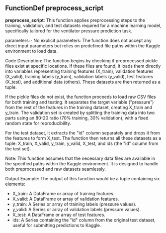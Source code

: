 ## FunctionDef preprocess_script
**preprocess_script**: This function applies preprocessing steps to the training, validation, and test datasets required for a machine learning model, specifically tailored for the ventilator pressure prediction task.

parameters:
· No explicit parameters: The function does not accept any direct input parameters but relies on predefined file paths within the Kaggle environment to load data.

Code Description: The function begins by checking if preprocessed pickle files exist at specific locations. If these files are found, it loads them directly into variables representing training features (X_train), validation features (X_valid), training labels (y_train), validation labels (y_valid), test features (X_test), and additional data (others). These datasets are then returned as a tuple.

If the pickle files do not exist, the function proceeds to load raw CSV files for both training and testing. It separates the target variable ("pressure") from the rest of the features in the training dataset, creating X_train and y_train. The validation set is created by splitting the training data into two parts using an 80-20 ratio (70% training, 30% validation), with a fixed random state for reproducibility.

For the test dataset, it extracts the "id" column separately and drops it from the features to form X_test. The function then returns all these datasets as a tuple: X_train, X_valid, y_train, y_valid, X_test, and ids (the "id" column from the test set).

Note: This function assumes that the necessary data files are available in the specified paths within the Kaggle environment. It is designed to handle both preprocessed and raw datasets seamlessly.

Output Example: The output of this function would be a tuple containing six elements:
- X_train: A DataFrame or array of training features.
- X_valid: A DataFrame or array of validation features.
- y_train: A Series or array of training labels (pressure values).
- y_valid: A Series or array of validation labels (pressure values).
- X_test: A DataFrame or array of test features.
- ids: A Series containing the "id" column from the original test dataset, useful for submitting predictions to Kaggle.
